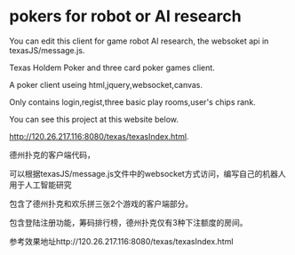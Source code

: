 # pokers for robot or AI research

You can edit this client for game robot AI research,
the websoket api in texasJS/message.js.

Texas Holdem Poker and three card poker games client. 

A poker client useing html,jquery,websocket,canvas. 

Only contains login,regist,three basic play rooms,user's chips rank. 

You can see this project at this website below. 

http://120.26.217.116:8080/texas/texasIndex.html. 

德州扑克的客户端代码， 

可以根据texasJS/message.js文件中的websocket方式访问，编写自己的机器人用于人工智能研究

包含了德州扑克和欢乐拼三张2个游戏的客户端部分。 

包含登陆注册功能，筹码排行榜，德州扑克仅有3种下注额度的房间。 

参考效果地址http://120.26.217.116:8080/texas/texasIndex.html 
